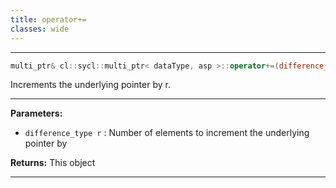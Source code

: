 ```yaml
---
title: operator+=
classes: wide
---
```



---

```cpp
multi_ptr& cl::sycl::multi_ptr< dataType, asp >::operator+=(difference_type r)
```


Increments the underlying pointer by r. 


---
**Parameters:**

 - `difference_type r`
: Number of elements to increment the underlying pointer by 

**Returns:** This object 

---
